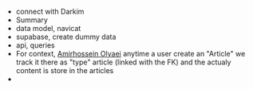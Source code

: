 - connect with Darkim
- Summary
- data model, navicat
- supabase, create dummy data
- api, queries
- For context,  [Amirhossein Olyaei](https://www.figma.com/files/user/857409693651239481) anytime a user create an "Article" we track it there as "type" article (linked with the FK) and the actualy  content is store in the articles
-